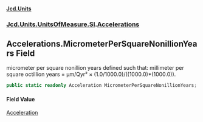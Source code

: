 #### [Jcd.Units](index.md 'index')
### [Jcd.Units.UnitsOfMeasure.SI](Jcd.Units.UnitsOfMeasure.SI.md 'Jcd.Units.UnitsOfMeasure.SI').[Accelerations](Accelerations.md 'Jcd.Units.UnitsOfMeasure.SI.Accelerations')

## Accelerations.MicrometerPerSquareNonillionYears Field

micrometer per square nonillion years defined such that: millimeter per square octillion years = μm/Qyr² ×
(1.0/1000.0)/((1000.0)*(1000.0)).

```csharp
public static readonly Acceleration MicrometerPerSquareNonillionYears;
```

#### Field Value
[Acceleration](Acceleration.md 'Jcd.Units.UnitTypes.Acceleration')